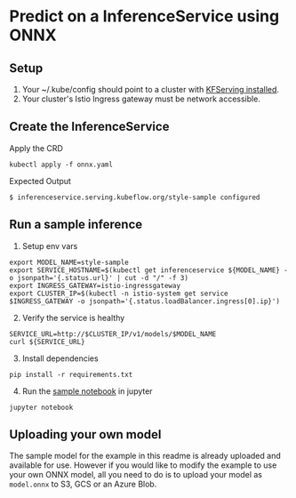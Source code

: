 
# Predict on a InferenceService using ONNX
## Setup
1. Your ~/.kube/config should point to a cluster with [KFServing installed](https://github.com/kubeflow/kfserving/blob/master/docs/DEVELOPER_GUIDE.md#deploy-kfserving).
2. Your cluster's Istio Ingress gateway must be network accessible.

## Create the InferenceService
Apply the CRD
```
kubectl apply -f onnx.yaml 
```

Expected Output
```
$ inferenceservice.serving.kubeflow.org/style-sample configured
```

## Run a sample inference
1. Setup env vars
```
export MODEL_NAME=style-sample
export SERVICE_HOSTNAME=$(kubectl get inferenceservice ${MODEL_NAME} -o jsonpath='{.status.url}' | cut -d "/" -f 3)
export INGRESS_GATEWAY=istio-ingressgateway
export CLUSTER_IP=$(kubectl -n istio-system get service $INGRESS_GATEWAY -o jsonpath='{.status.loadBalancer.ingress[0].ip}')
```
2. Verify the service is healthy
```
SERVICE_URL=http://$CLUSTER_IP/v1/models/$MODEL_NAME
curl ${SERVICE_URL}
```
3. Install dependencies
```
pip install -r requirements.txt
```
4. Run the [sample notebook](mosaic-onnx.ipynb) in jupyter
```
jupyter notebook
```

## Uploading your own model
The sample model for the example in this readme is already uploaded and available for use. However if you would like to modify the example to use your own ONNX model, all you need to do is to upload your model as `model.onnx` to S3, GCS or an Azure Blob.

